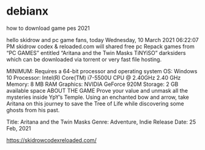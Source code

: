 # debianx

how to download game pes 2021

hello skidrow and pc game fans, today Wednesday, 10 March 2021 06:22:07 PM skidrow codex & reloaded.com will shared free pc Repack games from “PC GAMES” entitled “Aritana and the Twin Masks TiNYiSO” darksiders which can be downloaded via torrent or very fast file hosting.

MINIMUM:
Requires a 64-bit processor and operating system
OS: Windows 10
Processor: Intel(R) Core(TM) i7-5500U CPU @ 2.40GHz 2.40 GHz
Memory: 8 MB RAM
Graphics: NVIDIA GeForce 920M
Storage: 2 GB available space
ABOUT THE GAME
Prove your value and unmask all the mysteries inside YpY’s Temple. Using an enchanted bow and arrow, take Aritana on this journey to save the Tree of Life while discovering some ghosts from his past.

Title: Aritana and the Twin Masks
Genre: Adventure, Indie
Release Date: 25 Feb, 2021

https://skidrowcodexreloaded.com/

